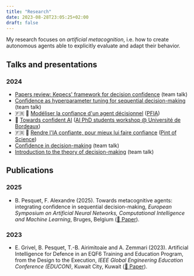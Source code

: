 ```yaml
---
title: "Research"
date: 2023-08-28T23:05:25+02:00
draft: false
---
```


My research focuses on *artificial metacognition*, i.e. how to create autonomous agents able to explicitly evaluate and adapt their behavior.

## Talks and presentations

### 2024

- [Papers review: Kepecs' framework for decision confidence](../talks/kepecs-decision-confidence/) (team talk)
- [Confidence as hyperparameter tuning for sequential decision-making](../talks/mnemosyne-team-meeting-2024/) (team talk)
- 🇫🇷 📄 [Modéliser la confiance d'un agent décisionnel](../pub/PFIA2024Pesquet.pdf) ([PFIA](https://pfia2024.univ-lr.fr/))
- 📄 [Towards confident AI](../pub/UBWorkshop_june2024.pdf) ([AI PhD students workshop @ Université de Bordeaux](https://sin.u-bordeaux.fr/actualites/journee-des-doctorants-en-intelligence-artificielle))
- 🇫🇷 📄 [Rendre l'IA confiante, pour mieux lui faire confiance](../pub/PoS2024Pesquet.pdf) ([Pint of Science](https://pintofscience.fr/))
- [Confidence in decision-making](../talks/confidence/) (team talk)
- [Introduction to the theory of decision-making](../talks/decision-making/) (team talk)

## Publications

### 2025

- B. Pesquet, F. Alexandre (2025). Towards metacognitive agents: integrating confidence in sequential decision-making, *European Symposium on Artificial Neural Networks, Computational Intelligence and Machine Learning*, Bruges, Belgium ([📄 Paper](../pub/ESANN2025_confidence_for_sequential_decision_making.pdf)).

### 2023

- E. Grivel, B. Pesquet, T.-B. Airimitoaie and A. Zemmari (2023). Artificial Intelligence for Defence in an EQF6 Training and Education Program, from the Design to the Execution, *IEEE Global Engineering Education Conference (EDUCON)*, Kuwait City, Kuwait ([📄 Paper](../pub/ASSETSpaper.pdf)).
